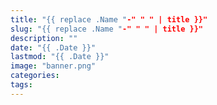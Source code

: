 ```yaml
---
title: "{{ replace .Name "-" " " | title }}"
slug: "{{ replace .Name "-" " " | title }}"
description: ""
date: "{{ .Date }}"
lastmod: "{{ .Date }}"
image: "banner.png"
categories:
tags:
---
```

